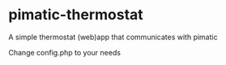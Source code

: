 # pimatic-thermostat
A simple thermostat (web)app that communicates with pimatic

Change config.php to your needs
